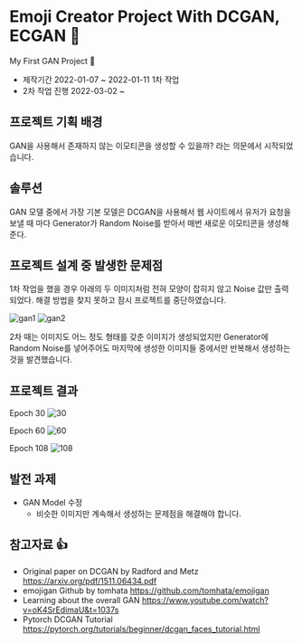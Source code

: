 # Emoji Creator Project With DCGAN, ECGAN :wave:

My First GAN Project :musical_note:

* 제작기간 2022-01-07 ~ 2022-01-11 1차 작업
* 2차 작업 진행 2022-03-02 ~

## 프로젝트 기획 배경
GAN을 사용해서 존재하지 않는 이모티콘을 생성할 수 있을까? 라는 의문에서 시작되었습니다.

## 솔루션
GAN 모델 중에서 가장 기본 모델은 DCGAN을 사용해서 웹 사이트에서 유저가 요청을 보낼 때 마다 Generator가 Random Noise를 받아서 매번 새로운 이모티콘을 생성해준다.

## 프로젝트 설계 중 발생한 문제점
1차 작업을 했을 경우 아래의 두 이미지처럼 전혀 모양이 잡히지 않고 Noise 값만 출력되었다. 해결 방법을 찾지 못하고 잠시 프로젝트를 중단하였습니다.

![gan1](https://user-images.githubusercontent.com/76984534/160864359-7eb78b3d-085e-477d-b8bc-bae79f57e810.gif)
![gan2](https://user-images.githubusercontent.com/76984534/160864370-b675998f-5ed0-47ff-bb53-76bc408946bf.gif)

2차 때는 이미지도 어느 정도 형태를 갖춘 이미지가 생성되었지만 Generator에 Random Noise를 넣어주어도 마지막에 생성한 이미지들 중에서만 반복해서 생성하는 것을 발견했습니다.

## 프로젝트 결과

Epoch 30
![30](https://user-images.githubusercontent.com/76984534/160865924-6ee0e33c-24a4-4f45-9838-fa39732275a3.png)

Epoch 60
![60](https://user-images.githubusercontent.com/76984534/160865794-53c6af3f-73e5-4fe8-8a60-9d2ea9739511.png)

Epoch 108
![108](https://user-images.githubusercontent.com/76984534/160865789-fcabaef6-e87b-4b3d-8809-65eca6931bb5.png)

## 발전 과제
* GAN Model 수정
  * 비슷한 이미지만 계속해서 생성하는 문제점을 해결해야 합니다.

## 참고자료 :thumbsup:

* Original paper on DCGAN by Radford and Metz https://arxiv.org/pdf/1511.06434.pdf
* emojigan Github by tomhata https://github.com/tomhata/emojigan
* Learning about the overall GAN https://www.youtube.com/watch?v=oK4SrEdimaU&t=1037s
* Pytorch DCGAN Tutorial https://pytorch.org/tutorials/beginner/dcgan_faces_tutorial.html

